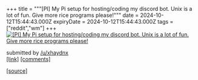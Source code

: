 +++
title = """[PI] My Pi setup for hosting/coding my discord bot. Unix is a lot of fun. Give more rice programs please!"""
date = 2024-10-12T15:44:43.000Z
expiryDate = 2024-10-12T15:44:43.000Z
tags = ["reddit","wm"]
+++
[![[PI] My Pi setup for hosting/coding my discord bot. Unix is a lot of fun. Give more rice programs please! ](https://preview.redd.it/3e1yl7b0jcud1.png?width=640&crop=smart&auto=webp&s=c54a49ff4ad5712d67f0e4346065ff045f63316a "[PI] My Pi setup for hosting/coding my discord bot. Unix is a lot of fun. Give more rice programs please! ")](https://www.reddit.com/r/unixporn/comments/1g22y6a/pi_my_pi_setup_for_hostingcoding_my_discord_bot/)

submitted by [/u/xhaydnx](https://www.reddit.com/user/xhaydnx)  
[\[link\]](https://i.redd.it/3e1yl7b0jcud1.png) [\[comments\]](https://www.reddit.com/r/unixporn/comments/1g22y6a/pi_my_pi_setup_for_hostingcoding_my_discord_bot/)

[[source]](https://www.reddit.com/r/unixporn/comments/1g22y6a/pi_my_pi_setup_for_hostingcoding_my_discord_bot/)
